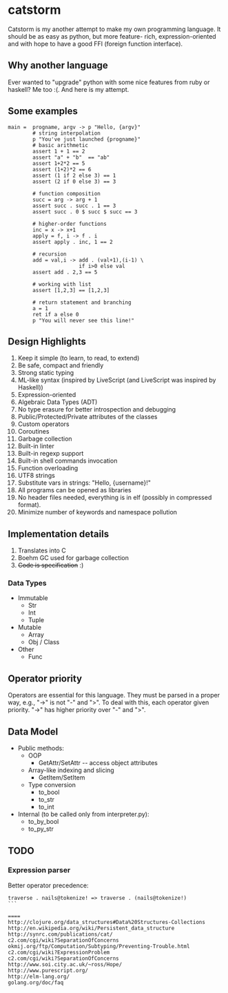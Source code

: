 catstorm
========

Catstorm is my another attempt to make my own programming
language. It should be as easy as python, but more feature-
rich, expression-oriented and with hope to have a good FFI
(foreign function interface).


Why another language
--------------------

Ever wanted to "upgrade" python with some nice features from
ruby or haskell? Me too :(. And here is my attempt.


Some examples
-------------

````LiveScript
main =  progname, argv -> p "Hello, {argv}"
        # string interpolation
        p "You've just launched {progname}"
        # basic arithmetic
        assert 1 + 1 == 2
        assert "a" + "b"  == "ab"
        assert 1+2*2 == 5
        assert (1+2)*2 == 6
        assert (1 if 2 else 3) == 1
        assert (2 if 0 else 3) == 3

        # function composition
        succ = arg -> arg + 1
        assert succ . succ . 1 == 3
        assert succ . 0 $ succ $ succ == 3

        # higher-order functions
        inc = x -> x+1
        apply = f, i -> f . i
        assert apply . inc, 1 == 2

        # recursion
        add = val,i -> add . (val+1),(i-1) \
                       if i>0 else val
        assert add . 2,3 == 5

        # working with list
        assert [1,2,3] == [1,2,3]

        # return statement and branching
        a = 1
        ret if a else 0
        p "You will never see this line!"
````


Design Highlights
-----------------

1. Keep it simple (to learn, to read, to extend)
1. Be safe, compact and friendly
1. Strong static typing
1. ML-like syntax (inspired by LiveScript (and LiveScript was inspired by Haskell))
1. Expression-oriented
1. Algebraic Data Types (ADT)
1. No type erasure for better introspection and debugging
1. Public/Protected/Private attributes of the classes
1. Custom operators
1. Coroutines
1. Garbage collection
1. Built-in linter
1. Built-in regexp support
1. Built-in shell commands invocation
1. Function overloading
1. UTF8 strings
1. Substitute vars in strings: "Hello, {username}!"
1. All programs can be opened as libraries
1. No header files needed, everything is in elf (possibly in compressed format).
1. Minimize number of keywords and namespace pollution

Implementation details
----------------------

1. Translates into C
1. Boehm GC used for garbage collection
1. ~~Code is specification~~ :)


### Data Types

* Immutable
    + Str
    + Int
    + Tuple
* Mutable
    + Array
    + Obj / Class
* Other
    + Func


Operator priority
-----------------

Operators are essential for this language. They must be
parsed in a proper way, e.g., "->" is not "-" and ">". To
deal with this, each operator given priority. "->" has
higher priority over "-" and ">".


Data Model
----------

* Public methods:
    + OOP
        + GetAttr/SetAttr -- access object attributes
    + Array-like indexing and slicing
        + GetItem/SetItem
    + Type conversion
        + to_bool
        + to_str
        + to_int
* Internal (to be called only from interpreter.py):
    + to_by_bool
    + to_py_str



TODO
----

### Expression parser

Better operator precedence:
````
traverse . nails@tokenize! => traverse . (nails@tokenize!)
```

====
http://clojure.org/data_structures#Data%20Structures-Collections
http://en.wikipedia.org/wiki/Persistent_data_structure
http://synrc.com/publications/cat/
c2.com/cgi/wiki?SeparationOfConcerns
okmij.org/ftp/Computation/Subtyping/Preventing-Trouble.html
c2.com/cgi/wiki?ExpressionProblem
c2.com/cgi/wiki?SeparationOfConcerns
http://www.soi.city.ac.uk/~ross/Hope/
http://www.purescript.org/
http://elm-lang.org/
golang.org/doc/faq
